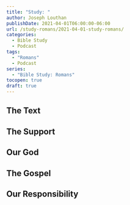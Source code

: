 ```yaml
---
title: "Study: "
author: Joseph Louthan
publishDate: 2021-04-01T06:00:00-06:00
url: /study-romans/2021-04-01-study-romans/
categories:
  - Bible Study
  - Podcast
tags:
  - "Romans"
  - Podcast
series:
  - "Bible Study: Romans"
tocopen: true
draft: true
---
```

## The Text

## The Support

## Our God

## The Gospel

## Our Responsibility


